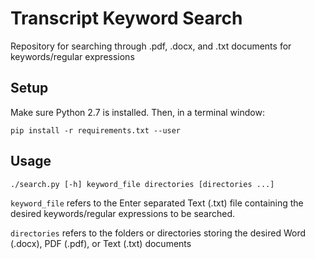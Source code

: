 # Transcript Keyword Search
Repository for searching through .pdf, .docx, and .txt documents for keywords/regular expressions

## Setup
Make sure Python 2.7 is installed.
Then, in a terminal window:
```
pip install -r requirements.txt --user
```

## Usage
```
./search.py [-h] keyword_file directories [directories ...]
```

`keyword_file` refers to the Enter separated Text (.txt) file containing the desired keywords/regular expressions to be searched. 

`directories` refers to the folders or directories storing the desired Word (.docx), PDF (.pdf), or Text (.txt) documents